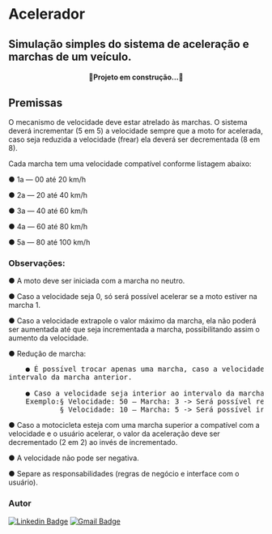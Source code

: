# Acelerador
## Simulação simples do sistema de aceleração e marchas de um veículo.

<h4 align="center">🚧Projeto em construção...🚧</h4>

## Premissas

O mecanismo de velocidade deve estar atrelado às marchas. O sistema deverá incrementar
(5 em 5) a velocidade sempre que a moto for acelerada, caso seja reduzida a velocidade
(frear) ela deverá ser decrementada (8 em 8).

Cada marcha tem uma velocidade compatível conforme listagem abaixo:

● 1a — 00 até 20 km/h

● 2a — 20 até 40 km/h

● 3a — 40 até 60 km/h

● 4a — 60 até 80 km/h

● 5a — 80 até 100 km/h

### Observações:

● A moto deve ser iniciada com a marcha no neutro.

● Caso a velocidade seja 0, só será possível acelerar se a moto estiver na marcha 1.

● Caso a velocidade extrapole o valor máximo da marcha, ela não poderá ser
aumentada até que seja incrementada a marcha, possibilitando assim o aumento
da velocidade.

● Redução de marcha:
<pre>
    ● É possível trocar apenas uma marcha, caso a velocidade seja superior ao
intervalo da marcha anterior.

    ● Caso a velocidade seja interior ao intervalo da marcha, será possível trocarnormalmente.
    Exemplo:§ Velocidade: 50 – Marcha: 3 -> Será possível reduzir somente até a marcha 2.
            § Velocidade: 10 – Marcha: 5 -> Será possível ir reduzindo até a marcha 1.
</pre>
● Caso a motocicleta esteja com uma marcha superior a compatível com a
velocidade e o usuário acelerar, o valor da aceleração deve ser decrementado (2
em 2) ao invés de incrementado.

● A velocidade não pode ser negativa.

● Separe as responsabilidades (regras de negócio e interface com o usuário).

### Autor


[![Linkedin Badge](https://img.shields.io/badge/-Carlos-blue?style=flat-square&logo=Linkedin&logoColor=white&link=https://www.linkedin.com/in/carlos-schumacher/)](https://www.linkedin.com/in/carlos-schumacher/) 
[![Gmail Badge](https://img.shields.io/badge/-carlosdu.carloseduardo@gmail.com-c14438?style=flat-square&logo=Gmail&logoColor=white&link=mailto:carlosdu.carloseduardo@gmail.com)](mailto:carlosdu.carloseduardo@gmail.com)
